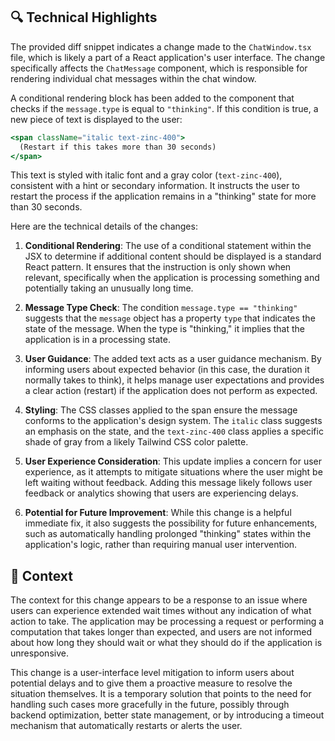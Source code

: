 ## 🔍 Technical Highlights

The provided diff snippet indicates a change made to the `ChatWindow.tsx` file, which is likely a part of a React application's user interface. The change specifically affects the `ChatMessage` component, which is responsible for rendering individual chat messages within the chat window.

A conditional rendering block has been added to the component that checks if the `message.type` is equal to `"thinking"`. If this condition is true, a new piece of text is displayed to the user:

```jsx
<span className="italic text-zinc-400">
  (Restart if this takes more than 30 seconds)
</span>
```

This text is styled with italic font and a gray color (`text-zinc-400`), consistent with a hint or secondary information. It instructs the user to restart the process if the application remains in a "thinking" state for more than 30 seconds.

Here are the technical details of the changes:

1. **Conditional Rendering**: The use of a conditional statement within the JSX to determine if additional content should be displayed is a standard React pattern. It ensures that the instruction is only shown when relevant, specifically when the application is processing something and potentially taking an unusually long time.

2. **Message Type Check**: The condition `message.type == "thinking"` suggests that the `message` object has a property `type` that indicates the state of the message. When the type is "thinking," it implies that the application is in a processing state.

3. **User Guidance**: The added text acts as a user guidance mechanism. By informing users about expected behavior (in this case, the duration it normally takes to think), it helps manage user expectations and provides a clear action (restart) if the application does not perform as expected.

4. **Styling**: The CSS classes applied to the span ensure the message conforms to the application's design system. The `italic` class suggests an emphasis on the state, and the `text-zinc-400` class applies a specific shade of gray from a likely Tailwind CSS color palette.

5. **User Experience Consideration**: This update implies a concern for user experience, as it attempts to mitigate situations where the user might be left waiting without feedback. Adding this message likely follows user feedback or analytics showing that users are experiencing delays.

6. **Potential for Future Improvement**: While this change is a helpful immediate fix, it also suggests the possibility for future enhancements, such as automatically handling prolonged "thinking" states within the application's logic, rather than requiring manual user intervention.

## 📝 Context

The context for this change appears to be a response to an issue where users can experience extended wait times without any indication of what action to take. The application may be processing a request or performing a computation that takes longer than expected, and users are not informed about how long they should wait or what they should do if the application is unresponsive.

This change is a user-interface level mitigation to inform users about potential delays and to give them a proactive measure to resolve the situation themselves. It is a temporary solution that points to the need for handling such cases more gracefully in the future, possibly through backend optimization, better state management, or by introducing a timeout mechanism that automatically restarts or alerts the user.